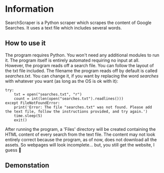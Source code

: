 # Information
SearchScraper is a Python scraper which scrapes the content of Google Searches. It uses a text file which includes several words.

## How to use it
The program requires Python. You won't need any additional modules to run it. The program itself is entirely automated requiring no input at all. However, the program reads off a search file. You can follow the layout of the txt file included. The filename the program reads off by default is called *searches.txt*. You can change it, if you want by replacing the word *searches* with whatever you want (as long as the OS is ok with it):

    try:
        txt = open("searches.txt", "r")
        count = int(len(open("searches.txt").readlines()))
    except FileNotFoundError:
        print('Error: The file "searches.txt" was not found. Please add the text file, follow the instructions provided, and try again.')
        time.sleep(5)
        exit()
        
 After running the program, a 'Files' directory will be created containing the HTML content of every search from the text file. The content may not look entirely correct because the program, as of now, does not download all the assets. So webpages will look incomplete... but, you still get the website, I guess 😬
 
## Demonstation
